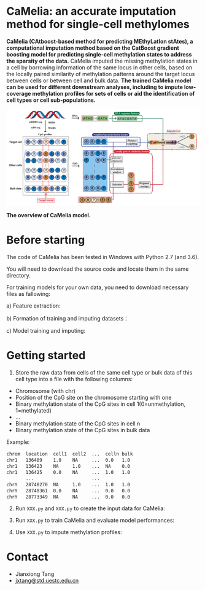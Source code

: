 # CaMelia: an accurate imputation method for single-cell methylomes

**CaMelia (CAtboost-based method for predicting MEthyLatIon stAtes), a computational imputation method based on the CatBoost gradient boosting model for predicting single-cell methylation states to address the sparsity of the data.** CaMelia imputed the missing methylation states in a cell by borrowing information of the same locus in other cells, based on the locally paired similarity of methylation patterns around the target locus between cells or between cell and bulk data. 
**The trained CaMelia model can be used for different downstream analyses, including to impute low-coverage methylation profiles for sets of cells or aid the identification of cell types or cell sub-populations.**

![image](https://github.com/JxTang-bioinformatics/CaMelia/blob/master/images/forgithub-01.png)

**The overview of CaMelia model.**

# Before starting

The code of CaMelia has been tested in Windows with Python 2.7 (and 3.6).

You will need to download the source code and locate them in the same directory.

For training models for your own data, you need to download necessary files as fallowing:

   a) Feature extraction:
   
   b) Formation of training and imputing datasets：
   
   c) Model training and imputing:
  
   
   
   

   

   

# Getting started

1) Store the raw data from cells of the same cell type or bulk data of this cell type into a file with the following columns:

* Chromosome (with chr)
* Position of the CpG site on the chromosome starting with one
* Binary methylation state of the CpG sites in cell 1(0=unmethylation, 1=methylated)
* ...
* Binary methylation state of the CpG sites in cell n
* Binary methylation state of the CpG sites in bulk data

Example:

```
chrom  location  cell1  cell2  ...  celln bulk
chr1   136409    1.0    NA     ...  0.0   1.0
chr1   136423    NA     1.0    ...  NA    0.0
chr1   136425    0.0    NA     ...  1.0   1.0
       ...                     ...
chrY   28748270  NA     1.0    ...  1.0   1.0
chrY   28748361  0.0    NA     ...  0.0   0.0
chrY   28773349  NA     NA     ...  0.0   0.0
```

2) Run ``XXX.py`` and ``XXX.py`` to create the input data for CaMelia:

3) Run ``XXX.py`` to train CaMelia and evaluate model performances:

4) Use ``XXX.py`` to impute methylation profiles:


# Contact

* Jianxiong Tang
* jxtang@std.uestc.edu.cn 




